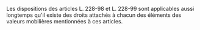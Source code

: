   
Les dispositions des articles L. 228-98 et L. 228-99 sont applicables aussi longtemps qu'il existe des droits attachés à chacun des éléments des valeurs mobilières mentionnées à ces articles.  

  
